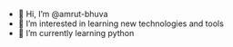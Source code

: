- 👋 Hi, I’m @amrut-bhuva
- 👀 I’m interested in learning new technologies and tools
- 🌱 I’m currently learning python

<!---
amrut-bhuva/amrut-bhuva is a ✨ special ✨ repository because its `README.md` (this file) appears on your GitHub profile.
You can click the Preview link to take a look at your changes.
--->
